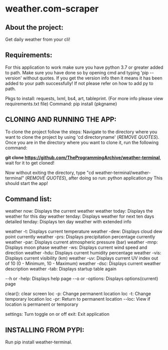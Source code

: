 # weather.com-scraper

## About the project:
  Get daily weather from your cli!
  
## Requirements:
  For this application to work make sure you have python 3.7 or greater added to path. Make sure you have done so by opening cmd and typing 'pip --version' without quotes. If you get the version info then it means it has been added to your path successfully! If not please refer on how to add py to path. 
  
  Pkgs to install: requests, lxml, bs4, art, tableprint. (For more info please view requirements.txt file)
  Command: pip install {pkgname}
  
## CLONING AND RUNNING THE APP:
  To clone the project follow the steps:
  Navigate to the directory where you want to clone the project by using 'cd directoryname' (_REMOVE QUOTES_). Once you are in the directory where you want to clone it, run the 
  following command:
  
  __git clone https://github.com/TheProgrammingArchive/weather-terminal__, wait for it to get cloned!
  
  Now without exiting the directory, type "cd weather-terminal/weather-terminal" (_REMOVE QUOTES_), after doing so run: python application.py
  This should start the app!
  
## Command list:
  weather now: Displays the current weather
  weather today: Displays the weather for this day
  weather tenday: Displays weather for next ten days
  detailed tenday: Displays ten day weather with extended info
        
  weather -t: Displays current temperature
  weather -dew: Displays cloud dew point currently
  weather -prs: Displays precipitation percentage currently
  weather -par: Displays current atmospheric pressure (bar)
  weather -mnp: Displays moon phase
  weather -ws: Displays current wind speed and direction
  weather -hdu: Displays current humidity percentage 
  weather -vis: Displays current visibility (km)
  weather -uv: Displays current UV index out of 10 (0 - Minimum, 10 - Maximum)
  weather -dsc: Displays current weather description
  weather -tab: Displays startup table again
        
  --h or -help: Displays help page
  --o or -options: Displays options(current) page
        
  clear(): clear screen
  loc -p: Change permanent location
  loc -t: Change temporary location
  loc -pr: Return to permanent location
  --loc: View if location is permanent or temporary
        
  settings: Turn toggle on or off
   exit: Exit application
  
## INSTALLING FROM PYPI:
  Run pip install weather-terminal.
 
